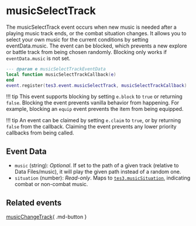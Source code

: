 # musicSelectTrack
<div class="search_terms" style="display: none">musicselecttrack</div>

<!---
	This file is autogenerated. Do not edit this file manually. Your changes will be ignored.
	More information: https://github.com/MWSE/MWSE/tree/master/docs
-->

The musicSelectTrack event occurs when new music is needed after a playing music track ends, or the combat situation changes. It allows you to select your own music for the current conditions by setting eventData.music. The event can be blocked, which prevents a new explore or battle track from being chosen randomly. Blocking only works if `eventData.music` is not set.

```lua
--- @param e musicSelectTrackEventData
local function musicSelectTrackCallback(e)
end
event.register(tes3.event.musicSelectTrack, musicSelectTrackCallback)
```

!!! tip
	This event supports blocking by setting `e.block` to `true` or returning `false`. Blocking the event prevents vanilla behavior from happening. For example, blocking an `equip` event prevents the item from being equipped.

!!! tip
	An event can be claimed by setting `e.claim` to `true`, or by returning `false` from the callback. Claiming the event prevents any lower priority callbacks from being called.

## Event Data

* `music` (string): *Optional*. If set to the path of a given track (relative to Data Files/music), it will play the given path instead of a random one.
* `situation` (number): *Read-only*. Maps to [`tes3.musicSituation`](https://mwse.github.io/MWSE/references/music-situations/), indicating combat or non-combat music.


## Related events

[musicChangeTrack](./musicChangeTrack.md){ .md-button }

